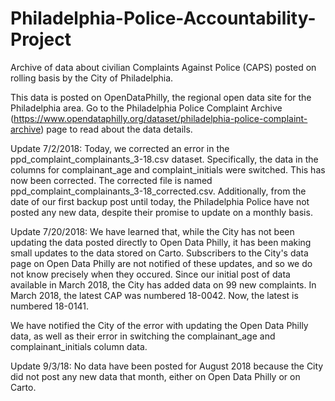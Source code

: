 # Philadelphia-Police-Accountability-Project
Archive of data about civilian Complaints Against Police (CAPS) posted on rolling basis by the City of Philadelphia.

This data is posted on OpenDataPhilly, the regional open data site for the Philadelphia area. Go to the Philadelphia Police Complaint Archive (https://www.opendataphilly.org/dataset/philadelphia-police-complaint-archive) page to read about the data details.

Update 7/2/2018: Today, we corrected an error in the ppd_complaint_complainants_3-18.csv dataset. Specifically, the data in the columns for complainant_age and complaint_initials were switched. This has now been corrected. The corrected file is named ppd_complaint_complainants_3-18_corrected.csv. Additionally, from the date of our first backup post until today, the Philadelphia Police have not posted any new data, despite their promise to update on a monthly basis.

Update 7/20/2018: We have learned that, while the City has not been updating the data posted directly to Open Data Philly, it has been making small updates to the data stored on Carto. Subscribers to the City's data page on Open Data Philly are not notified of these updates, and so we do not know precisely when they occured. Since our initial post of data available in March 2018, the City has added data on 99 new complaints. In March 2018, the latest CAP was numbered 18-0042. Now, the latest is numbered 18-0141.

We have notified the City of the error with updating the Open Data Philly data, as well as their error in switching the complainant_age and complainant_initials column data. 

Update 9/3/18: No data have been posted for August 2018 because the City did not post any new data that month, either on Open Data Philly or on Carto. 
